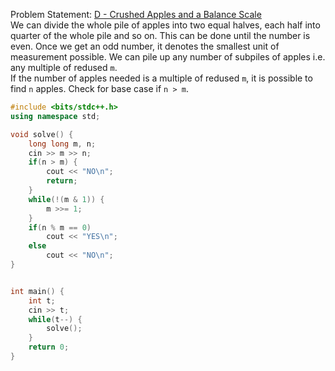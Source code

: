 Problem Statement: [D - Crushed Apples and a Balance Scale](https://www.codechef.com/problems/APP_BAL_SCA?tab=statement)
<br>
We can divide the whole pile of apples into two equal halves, each half into quarter of the whole pile and so on. This can be done until the number is even. Once we get an odd number, it denotes the smallest unit of measurement possible. We can pile up any number of subpiles of apples i.e. any multiple of redused `m`. 
<br>
If the number of apples needed is a multiple of redused `m`, it is possible to find `n` apples. Check for base case if `n > m`.

```cpp
#include <bits/stdc++.h>
using namespace std;

void solve() {
    long long m, n;
	cin >> m >> n;
	if(n > m) {
	    cout << "NO\n";
	    return;
	}
	while(!(m & 1)) {
	    m >>= 1;
	}
	if(n % m == 0)
	    cout << "YES\n";
	else
	    cout << "NO\n";
}


int main() {
	int t;
	cin >> t;
	while(t--) {
	    solve();
	}
	return 0;
}

```
